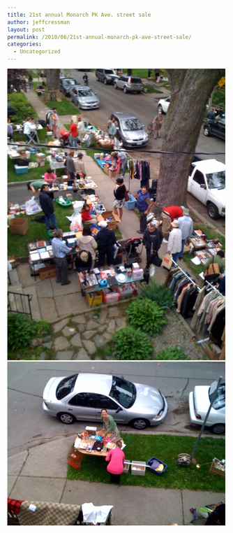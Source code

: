```yaml
---
title: 21st annual Monarch PK Ave. street sale
author: jeffcressman
layout: post
permalink: /2010/06/21st-annual-monarch-pk-ave-street-sale/
categories:
  - Uncategorized
---
```

<div class='p_embed p_image_embed'>
  <a href="/wp-content/uploads/2010/06/photo2.jpg"><img alt="Photo" height="667" src="/wp-content/uploads/2010/06/photo2.jpg?w=225" width="500" /></a><a href="/wp-content/uploads/2010/06/photo_2.jpg"><img alt="Photo_2" height="375" src="/wp-content/uploads/2010/06/photo_2.jpg?w=300" width="500" /></a>
</div>